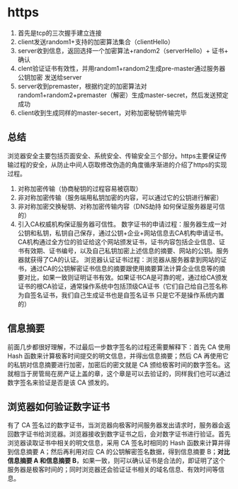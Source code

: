 # https

1. 首先是tcp的三次握手建立连接
2. client发送random1+支持的加密算法集合（clientHello）
3. server收到信息，返回选择一个加密算法+random2（serverHello）+ 证书+ 确认
4. clent验证证书有效性，并用random1+random2生成pre-master通过服务器公钥加密 发送给server
5. server收到premaster，根据约定的加密算法对random1+random2+premaster（解密）生成master-secret，然后发送预定成功
6. client收到生成同样的master-secert，对称加密秘钥传输完毕

## 总结

浏览器安全主要包括页面安全、系统安全、传输安全三个部分。https主要保证传输过程的安全，从防止中间人窃取修改伪造的角度循序渐进的介绍了https的实现过程。

1. 对称加密传输（协商秘钥的过程容易被窃取）
2. 非对称加密传输（服务端用私钥加密的内容，可以通过它的公钥进行解密）
3. 非对称加密交换秘钥、对称加密传输内容（DNS劫持 如何保证服务器是可信的）
4. 引入CA权威机构保证服务器可信性。
数字证书的申请过程：服务器生成一对公钥和私钥，私钥自己保存，通过公钥+企业+网站信息去CA机构申请证书。CA机构通过全方位的验证给这个网站颁发证书，证书内容包括企业信息、证书有效期、证书编号，以及自己私钥加密上述信息的摘要、网站的公钥。服务器就获得了CA的认证。
浏览器认证证书过程：浏览器从服务器拿到网站的证书，通过CA的公钥解密证书信息的摘要跟使用摘要算法计算企业信息等的摘要对比，如果一致则证明证书有效。如果证书CA是可靠的呢，通过给CA颁发证书的根CA验证，通常操作系统中包括顶级CA证书（它们自己给自己签名称为自签名证书，我们自己生成证书也是自签名证书 只是它不是操作系统内置的）

## 信息摘要

前面几步都很好理解，不过最后一步数字签名的过程还需要解释下：首先 CA 使用 Hash 函数来计算极客时间提交的明文信息，并得出信息摘要；然后 CA 再使用它的私钥对信息摘要进行加密，加密后的密文就是 CA 颁给极客时间的数字签名。这就相当于房管局在房产证上盖的章，这个章是可以去验证的，同样我们也可以通过数字签名来验证是否是该 CA 颁发的。

## 浏览器如何验证数字证书

有了 CA 签名过的数字证书，当浏览器向极客时间服务器发出请求时，服务器会返回数字证书给浏览器。浏览器接收到数字证书之后，会对数字证书进行验证。首先浏览器读取证书中相关的明文信息，采用 CA 签名时相同的 Hash 函数来计算并得到信息摘要 A；然后再利用对应 CA 的公钥解密签名数据，得到信息摘要 B；**对比信息摘要 A 和信息摘要 B**，如果一致，则可以确认证书是合法的，即证明了这个服务器是极客时间的；同时浏览器还会验证证书相关的域名信息、有效时间等信息。
